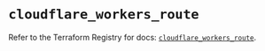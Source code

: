 # `cloudflare_workers_route`

Refer to the Terraform Registry for docs: [`cloudflare_workers_route`](https://registry.terraform.io/providers/cloudflare/cloudflare/5.11.0/docs/resources/workers_route).
